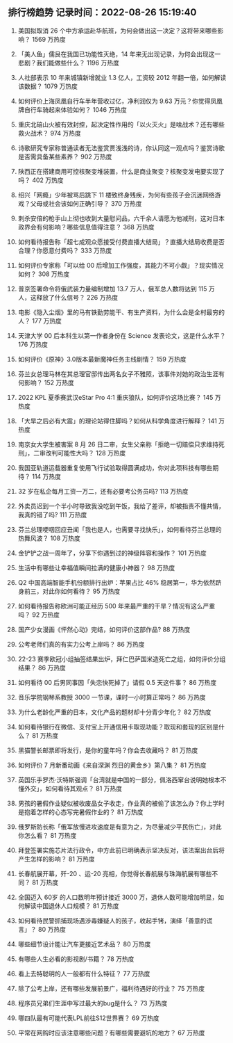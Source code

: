 
## 排行榜趋势 记录时间：2022-08-26 15:19:40
  
  1. 美国拟取消 26 个中方承运赴华航班，为何会做出这一决定？这将带来哪些影响？ 1569 万热度
    
  2. 「美人鱼」儒艮在我国已功能性灭绝，14 年来无出现记录，为何会出现这一悲剧？我们能做些什么？ 1196 万热度
    
  3. 人社部表示 10 年来城镇新增就业 1.3 亿人，工资较 2012 年翻一倍，如何解读该数据？ 1079 万热度
    
  4. 如何评价上海凤凰自行车半年营收过亿，净利润仅为 9.63 万元？你觉得凤凰牌自行车骑起来体验如何？ 1046 万热度
    
  5. 重庆北碚山火被有效封控，起决定性作用的「以火灭火」是啥战术？还有哪些救火战术？ 974 万热度
    
  6. 诗歌研究专家称普通读者无法鉴赏贾浅浅的诗，你认同这一观点吗？鉴赏诗歌是否需具备某些素养？ 902 万热度
    
  7. 陕西正在搭建商用可控核聚变堆装置，什么是商业聚变？核聚变发电要实现了吗？ 402 万热度
    
  8. 绍兴「网瘾」少年被骂后跳下 11 楼致终身残疾，为何有些孩子会沉迷网络游戏？父母或社会该如何正确引导？ 370 万热度
    
  9. 刺杀安倍的枪手山上彻也收到大量慰问品，六千余人请愿为他减刑，这对日本政界会有何影响？哪些信息值得注意？ 368 万热度
    
  10. 如何看待报告称「超七成观众愿接受付费直播大结局」？直播大结局收费是否合理？你愿意付费吗？ 333 万热度
    
  11. 如何评价专家称「可以给 00 后增加工作强度，其能力不可小觑」？现实情况如何？ 308 万热度
    
  12. 普京签署命令将俄武装力量编制增加 13.7 万人，俄军总人数将达到 115 万人，这释放了什么信号？ 226 万热度
    
  13. 电影《隐入尘烟》里的马有铁勤劳能干、有生产资料，为什么会是全村最穷的人？ 177 万热度
    
  14. 天津大学 00 后本科生以第一作者身份在 Science 发表论文，这是什么水平？ 176 万热度
    
  15. 如何评价《原神》3.0版本最新魔神任务主线剧情？ 159 万热度
    
  16. 芬兰女总理马林在其总理官邸传出两名女子不雅照，该事件对她的政治生涯有何影响？ 152 万热度
    
  17. 2022 KPL 夏季赛武汉eStar Pro 4:1 重庆狼队，如何评价这场比赛？ 145 万热度
    
  18. 「大旱之后必有大震」的理论站得住脚吗？如何从科学角度进行解释？ 141 万热度
    
  19. 南京女大学生被害案 8 月 26 日二审，女生父亲称「拒绝一切赔偿只求维持死刑」，二审改判可能性大吗？ 128 万热度
    
  20. 我国亚轨道运载器重复使用飞行试验取得圆满成功，你对此项科技有哪些期待？ 114 万热度
    
  21. 32 岁在私企每月工资一万二，还有必要考公务员吗? 113 万热度
    
  22. 外卖员迟到一个半小时导致我没吃到午饭，我给了差评，却被指责不懂共情，我真的错了吗? 111 万热度
    
  23. 芬兰总理哽咽回应丑闻「我也是人，也需要寻找快乐」，如何看待芬兰总理的热舞风波？ 108 万热度
    
  24. 金铲铲之战一周年了，分享下你遇到过的神级阵容和操作？ 101 万热度
    
  25. 生活中有哪些让幸福值瞬间拉满的健康小神器？ 98 万热度
    
  26. Q2 中国高端智能手机份额排行出炉：苹果占比 46% 稳居第一，华为依然跻身前三，对此你如何看待？ 95 万热度
    
  27. 如何看待报告称欧洲可能正经历 500 年来最严重的干旱？情况有这么严重吗？ 92 万热度
    
  28. 国产少女漫画《怦然心动》完结，如何评价这部作品? 88 万热度
    
  29. 公考老师们真的有实力公考上岸吗？ 86 万热度
    
  30. 22-23 赛季欧冠小组抽签结果出炉，拜仁巴萨国米造死亡之组，如何评价分组结果？ 86 万热度
    
  31. 如何看待 00 后男同事因「失恋快死掉了」请假 0.5 天这件事？ 86 万热度
    
  32. 音乐学院钢琴系教授 3000 一节课，课时一小时算正常吗？ 86 万热度
    
  33. 为什么老龄化严重的日本，文化产品的题材却十分青少年化？ 82 万热度
    
  34. 如何看待银行在微信、支付宝上开通信用卡取现功能？取现和套现的区别是什么？ 81 万热度
    
  35. 黑猫警长邮票即将发行，是你的童年吗？你会去收藏吗？ 81 万热度
    
  36. 如何评价 7 月新番动画《来自深渊 烈日的黄金乡》第八集？ 81 万热度
    
  37. 英国乐手罗杰·沃特斯强调「台湾就是中国的一部分，佩洛西窜台说明她根本不懂外交」，如何看待其观点？ 81 万热度
    
  38. 男孩的暑假作业疑似被收废品女子收走，作业真的被偷了该怎么办？你上学时是抱着怎样的心态写完暑假作业的？ 81 万热度
    
  39. 俄罗斯防长称「俄军放慢进攻速度是有意为之，为尽量减少平民伤亡」，对此你怎么看？ 81 万热度
    
  40. 拜登签署实施芯片法行政令，中方此前已明确表示坚决反对，该法案出台后将产生怎样的影响？ 81 万热度
    
  41. 长春航展开幕，歼-20 、运-20 亮相，你觉得长春航展与珠海航展有哪些不同？ 81 万热度
    
  42. 全国迈入 60岁 的人口数明年预计接近 3000 万，退休人数可能增加明显，如何解读中国退休人口规模？ 81 万热度
    
  43. 如何看待民警抓捕现场遇涉毒嫌疑人的孩子，收起手铐，演绎「善意的谎言」？ 80 万热度
    
  44. 哪些细节设计能让汽车更接近艺术品？ 80 万热度
    
  45. 有哪些人生必看的影视剧/书籍？ 78 万热度
    
  46. 看上去特聪明的人一般都有什么特征？ 77 万热度
    
  47. 除了公考上岸，还有哪些发展前景广，福利待遇好的行业？ 75 万热度
    
  48. 程序员兄弟们生涯中写过最大的bug是什么？ 73 万热度
    
  49. 哪四队最有可能代表LPL前往S12世界赛？ 69 万热度
    
  50. 平常在网购时应该注意哪些问题？有哪些需要避坑的地方？ 67 万热度
    